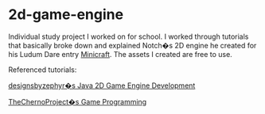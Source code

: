 2d-game-engine
================

Individual study project I worked on for school.  I worked through tutorials that basically broke down and explained Notch�s 2D engine he created for his Ludum Dare entry [Minicraft](http://www.ludumdare.com/compo/ludum-dare-22/?action=preview&uid=398).  The assets I created are free to use.

Referenced tutorials:

[designsbyzephyr�s Java 2D Game Engine Development](http://www.youtube.com/playlist?list=PL8CAB66181A502179) 

[TheChernoProject�s Game Programming](http://www.youtube.com/playlist?list=PLlrATfBNZ98eOOCk2fOFg7Qg5yoQfFAdf)
